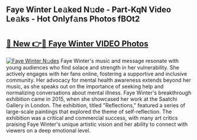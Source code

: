 ## Faye Winter Le𝚊ked N𝚞de - Part-KqN Video Le𝚊ks - Hot Onlyf𝚊ns Photos fBOt2

# <h2><a href="http://ab32512.deff.icu/?id=Faye+Winter">🔗 New 👉🔴 Faye Winter VIDEO Photos</a></h2>

[![Faye Winter N𝚞des](https://i.imgur.com/rIISA9y.gif)](http://ab32512.deff.icu/?id=Faye+Winter)
Faye Winter's music and message resonate with young audiences who find solace and strength in her vulnerability. She actively engages with her fans online, fostering a supportive and inclusive community. Her advocacy for mental health awareness extends beyond her music, as she speaks out on the importance of seeking help and normalizing conversations about mental illness. Faye Winter's breakthrough exhibition came in 2015, when she showcased her work at the Saatchi Gallery in London. The exhibition, titled "Reflections," featured a series of large-scale paintings that explored the theme of self-reflection. The exhibition was a critical and commercial success, with many art critics praising Faye Winter's unique artistic vision and her ability to connect with viewers on a deep emotional level.
